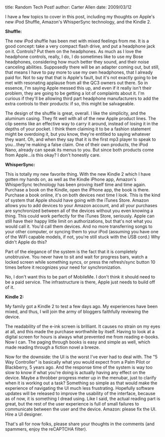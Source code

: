 title: Random Tech Post!
author: Carter Allen
date: 2009/03/12



I have a few topics to cover in this post, including my thoughts on Apple's new iPod Shuffle, Amazon's WhisperSync technology, and the Kindle 2.

<strong>Shuffle:</strong>

The new iPod shuffle has been met with mixed feelings from me. It is a good concept:  take a very compact flash drive, and put a headphone jack on it. Controls? Put them on the headphones. As much as I love the headphone controls, really, I do, I do sometimes like to use my Bose headphones, considering how much better they sound, and their noise canceling abilities. Supposedly there will be an adapter coming out, but still, that means I have to pay more to use my own headphones, that I already paid for. Not to say that that is Apple's fault, but it's not exactly going to be met with resonating applause from all the QC3 owners out there. So in essence, I'm saying Apple messed this up, and even if it really isn't their problem, they are going to be getting a lot of complaints about it. I'm curious if they'll be allowing third part headphone manufacturers to add the extra controls to their products:  if so, this might be salvageable.

The design of the shuffle is great, overall. I like the simplicity, and the aluminum casing. They fit well with all of the new Apple product lines. The clip seems like an effective way to carry it around, instead of losing it in the depths of your pocket. I think them claiming it to be a fashion statement might be overdoing it, but you know, they're entitled to saying whatever they want. Oh, and when they say that it is the first mp3 player to speak to you...they're making a false claim. One of their own products, the iPod Nano, already can speak its menus to you. But since both products come from Apple...is this okay? I don't honestly care.

<strong>WhisperSync:</strong>

This is totally my new favorite thing. With the new Kindle 2 which I have gotten my hands on, as well as the Kindle iPhone app, Amazon's WhisperSync technology has been proving itself time and time again. Purchase a book on the Kindle, open the iPhone app, the book is there. Purchase a book online, it's on both devices next time I look. This is the kind of system that Apple should have going with the iTunes Store. Amazon allows you to add devices to your Amazon account, and all your purchases are synchronized between all of the devices without you even knowing a thing. This could work perfectly for the iTunes Store, seriously. Apple can still have their happy little limit on authorizations, but that's not what you would call it. You'd call them devices. And no more transferring songs to your other computer, or syncing them to your iPod (assuming you have one of the WiFi capable models, if not, you're still stuck with the USB cord.) Why didn't Apple do this?

Part of the elegance of the system is the fact that it is completely unobtrusive. You never have to sit and wait for progress bars, watch a locked screen while something syncs, or press the refresh/sync button 10 times before it recognizes your need for synchronization.

No, I don't want this to be part of MobileMe. I don't think it should need to be a paid service. The infrastructure is there, Apple just needs to build off of it.

<strong>Kindle 2:</strong>

My family got a Kindle 2 to test a few days ago. My experiences have been mixed, and thus, I will join the army of bloggers faithfully reviewing the device.

The readability of the e-ink screen is brilliant. It causes no strain on my eyes at all, and this made the purchase worthwhile by itself. Having to look at a digital screen for hours is always what prevented me from reading e-books. Now I can. The paging through books is easy and simple as well, which made reading through a fiction novel a breeze.

Now for the downside:  the UI is the worst I've ever had to deal with. The "5 Way Controller" is basically what you would expect from a Palm Pilot or Blackberry, 5 years ago. And the response time of the system is way too slow to know if what you're doing is actually having any effect on the device. Maybe a throbber progress meter up in the menubar, just to clarify when it is working out a task? Something so simple as that would make the experience of navigating the UI much less frustrating. Hopefully software updates will be released to improve the usability of the interface, because as of now, it is something I dread using. Like I said, the actual reading part is great, but the rest of the user experience is full of small failures to communicate between the user and the device. Amazon:  please fix the UI. Hire a UI designer.

That's all for now folks, please share your thoughts in the comments (and spammers, enjoy the reCAPTCHA filter).
